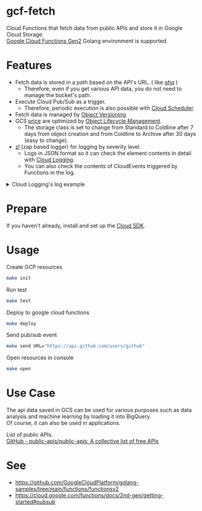 # gcf-fetch

Cloud Functions that fetch data from public APIs and store it in Google Cloud Storage.<br>
[Google Cloud Functions Gen2](https://cloud.google.com/functions/docs/2nd-gen/overview) Golang environment is supported.

# Features

- Fetch data is stored in a path based on the API's URL. ( like [ghq](https://github.com/x-motemen/ghq) )
  - Therefore, even if you get various API data, you do not need to manage the bucket's path.
- Execute Cloud Pub/Sub as a trigger.
  - Therefore, periodic execution is also possible with [Cloud Scheduler](https://cloud.google.com/scheduler).
- Fetch data is managed by [Object Versioning](https://cloud.google.com/storage/docs/object-versioning).
- GCS [price](https://cloud.google.com/storage/pricing) are optimized by [Object Lifecycle Management](https://cloud.google.com/storage/docs/lifecycle).
  - The storage class is set to change from Standard to Coldline after 7 days from object creation and from Coldline to Archive after 30 days (easy to change).
- [zl](https://github.com/nkmr-jp/zl) (zap based logger) for logging by severity level.
  - Logs in JSON format so it can check the element contents in detail with [Cloud Logging](https://cloud.google.com/logging).
  - You can also check the contents of CloudEvents triggered by Functions in the log.
  
<details>
<summary>Cloud Logging's log example</summary>

```json

{
  "insertId": "xxxxxxxxxxxxxxxxxxxxxx",
  "jsonPayload": {
    "timestamp": "2022-06-12T00:45:17.427119741Z",
    "function": "github.com/nkmr-jp/gcf-fetch.parseEvent",
    "cloudEventContext": "Context Attributes,\n  specversion: 1.0\n  type: google.cloud.pubsub.topic.v1.messagePublished\n  source: //pubsub.googleapis.com/projects/[your project id]/topics/fetch-topic\n  id: xxxxxxxxxxx\n  time: 2022-06-12T00:45:14.378Z\n  datacontenttype: application/json\n",
    "cloudEventData": {
      "subscription": "projects/[your project id]/subscriptions/eventarc-asia-northeast1-fetch-xxxxx-sub-xxx",
      "message": {
        "publishTime": "2022-06-12T00:45:14.378Z",
        "messageId": "4863463195745766",
        "data": "xxxxxxxxxxxxxxxxxxxxxxxxxxxxxxxxxxxxxxxxx"
      }
    },
    "caller": "https://github.com/nkmr-jp/gcf-fetch/blob/v1.0.0/fetch.go#L89",
    "version": "v1.0.0",
    "message": "CLOUD_EVENT_RECEIVED"
  },
  "resource": {
    "type": "cloud_run_revision",
    "labels": {
      "service_name": "fetch",
      "project_id": "[your project id]",
      "configuration_name": "fetch",
      "revision_name": "fetch-xxxx-xiv",
      "location": "asia-northeast1"
    }
  },
  "timestamp": "2022-06-12T00:45:17.427272Z",
  "severity": "INFO",
  "labels": {
    "goog-managed-by": "cloudfunctions",
    "instanceId": "xxxxxxxxxxxxxxxxxxxxxxxxxxxxxxxxxxxxxxxx"
  },
  "logName": "projects/[your project id]/logs/run.googleapis.com%2Fstderr",
  "receiveTimestamp": "2022-06-12T00:45:17.670946465Z"
}
```

</details>

# Prepare

If you haven't already, install and set up the [Cloud SDK](https://cloud.google.com/sdk/docs/install-sdk).

# Usage

Create GCP resources
```sh
make init
```

Run test
```sh
make test
```

Deploy to google cloud functions
```sh
make deploy
```

Send pub/sub event
```sh
make send URL="https://api.github.com/users/github"
```

Open resources in console
```sh
make open
```

# Use Case

The api data saved in GCS can be used for various purposes such as data analysis and machine learning by loading it into BigQuery.<br>
Of course, it can also be used in applications.

List of public APIs.<br>
[GitHub - public-apis/public-apis: A collective list of free APIs](https://github.com/public-apis/public-apis)

# See
- https://github.com/GoogleCloudPlatform/golang-samples/tree/main/functions/functionsv2
- https://cloud.google.com/functions/docs/2nd-gen/getting-started#pubsub
